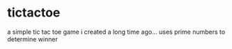 # tictactoe
a simple tic tac toe game i created a long time ago...
uses prime numbers to determine winner
